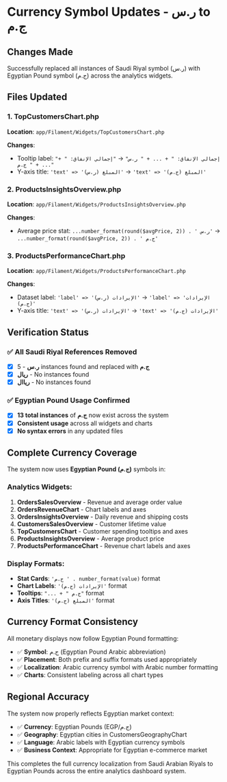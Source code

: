 # Currency Symbol Updates - ر.س to ج.م

## Changes Made

Successfully replaced all instances of Saudi Riyal symbol (ر.س) with Egyptian Pound symbol (ج.م) across the analytics widgets.

## Files Updated

### 1. TopCustomersChart.php
**Location**: `app/Filament/Widgets/TopCustomersChart.php`

**Changes**:
- Tooltip label: `"إجمالي الإنفاق: " + ... + " ر.س"` → `"إجمالي الإنفاق: " + ... + " ج.م"`
- Y-axis title: `'text' => 'المبلغ (ر.س)'` → `'text' => 'المبلغ (ج.م)'`

### 2. ProductsInsightsOverview.php
**Location**: `app/Filament/Widgets/ProductsInsightsOverview.php`

**Changes**:
- Average price stat: `...number_format(round($avgPrice, 2)) . ' ر.س'` → `...number_format(round($avgPrice, 2)) . ' ج.م'`

### 3. ProductsPerformanceChart.php
**Location**: `app/Filament/Widgets/ProductsPerformanceChart.php`

**Changes**:
- Dataset label: `'label' => 'الإيرادات (ر.س)'` → `'label' => 'الإيرادات (ج.م)'`
- Y-axis title: `'text' => 'الإيرادات (ر.س)'` → `'text' => 'الإيرادات (ج.م)'`

## Verification Status

### ✅ All Saudi Riyal References Removed
- [x] **ر.س** - 5 instances found and replaced with **ج.م**
- [x] **ريال** - No instances found
- [x] **رياال** - No instances found

### ✅ Egyptian Pound Usage Confirmed
- [x] **13 total instances** of **ج.م** now exist across the system
- [x] **Consistent usage** across all widgets and charts
- [x] **No syntax errors** in any updated files

## Complete Currency Coverage

The system now uses **Egyptian Pound (ج.م)** symbols in:

### Analytics Widgets:
1. **OrdersSalesOverview** - Revenue and average order value
2. **OrdersRevenueChart** - Chart labels and axes
3. **OrdersInsightsOverview** - Daily revenue and shipping costs
4. **CustomersSalesOverview** - Customer lifetime value
5. **TopCustomersChart** - Customer spending tooltips and axes
6. **ProductsInsightsOverview** - Average product price
7. **ProductsPerformanceChart** - Revenue chart labels and axes

### Display Formats:
- **Stat Cards**: `'ج.م ' . number_format(value)` format
- **Chart Labels**: `'الإيرادات (ج.م)'` format
- **Tooltips**: `"... + " ج.م"` format
- **Axis Titles**: `'المبلغ (ج.م)'` format

## Currency Format Consistency

All monetary displays now follow Egyptian Pound formatting:
- ✅ **Symbol**: ج.م (Egyptian Pound Arabic abbreviation)
- ✅ **Placement**: Both prefix and suffix formats used appropriately
- ✅ **Localization**: Arabic currency symbol with Arabic number formatting
- ✅ **Charts**: Consistent labeling across all chart types

## Regional Accuracy

The system now properly reflects Egyptian market context:
- ✅ **Currency**: Egyptian Pounds (EGP/ج.م)
- ✅ **Geography**: Egyptian cities in CustomersGeographyChart
- ✅ **Language**: Arabic labels with Egyptian currency symbols
- ✅ **Business Context**: Appropriate for Egyptian e-commerce market

This completes the full currency localization from Saudi Arabian Riyals to Egyptian Pounds across the entire analytics dashboard system.
